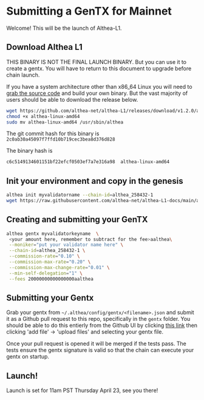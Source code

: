 # Submitting a GenTX for Mainnet

Welcome! This will be the launch of Althea-L1.

## Download Althea L1

THIS BINARY IS NOT THE FINAL LAUNCH BINARY. But you can use it to create a gentx. You will have to return to this document to upgrade before chain launch.

If you have a system architecture other than x86_64 Linux you will need to [grab the source code](https://github.com/althea-net/althea-l1) and build your own binary. But the vast majority of users should be able to download the release below.

```bash
wget https://github.com/althea-net/althea-L1/releases/download/v1.2.0/althea-linux-amd64
chmod +x althea-linux-amd64
sudo mv althea-linux-amd64 /usr/sbin/althea
```

The git commit hash for this binary is `2c0ab30a45097f7ffd10b719cec3bea8d376d828`

The binary hash is

```bash
c6c5149134601151bf22efcf0503ef7a7e316a98  althea-linux-amd64
```

## Init your environment and copy in the genesis

```bash
althea init myvalidatorname --chain-id=althea_258432-1
wget https://raw.githubusercontent.com/althea-net/althea-L1-docs/main/althea-l1-mainnet-genesis.json -O ~/.althea/config/genesis.json
```

## Creating and submitting your GenTX

```bash
althea gentx myvalidatorkeyname  \
 <your amount here, remember to subtract for the fee>aalthea\
 --moniker="put your validator name here" \
 --chain-id=althea_258432-1 \
 --commission-rate="0.10" \
 --commission-max-rate="0.20" \
 --commission-max-change-rate="0.01" \
 --min-self-delegation="1" \
 --fees 20000000000000000aalthea
```

## Submitting your Gentx

Grab your gentx from `~/.althea/config/gentx/<filename>.json` and submit it as a Github pull request to this repo, specifically in the `gentx` folder. You should be able to do this entierly from the Github UI by clicking [this link](https://github.com/althea-net/althea-L1-docs/tree/main/gentx) then clicking 'add file' -> 'upload files' and selecting your gentx file.

Once your pull request is opened it will be merged if the tests pass. The tests ensure the gentx signature is valid so that the chain can execute your gentx on startup.

## Launch!

Launch is set for 11am PST Thursday April 23, see you there!
